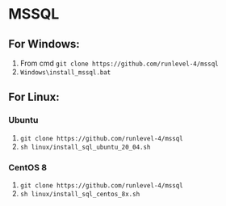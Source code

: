# MSSQL

## For Windows: ##
1.  From cmd `git clone https://github.com/runlevel-4/mssql`
2.  `Windows\install_mssql.bat`


## For Linux: ##

### Ubuntu ###
1.  `git clone https://github.com/runlevel-4/mssql`
2.  `sh linux/install_sql_ubuntu_20_04.sh`

### CentOS 8 ###
1.  `git clone https://github.com/runlevel-4/mssql`
2.  `sh linux/install_sql_centos_8x.sh`
